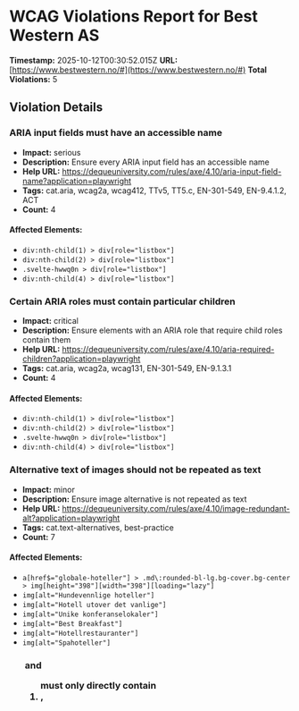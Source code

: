 # WCAG Violations Report for Best Western AS

**Timestamp:** 2025-10-12T00:30:52.015Z
**URL:** [https://www.bestwestern.no/#](https://www.bestwestern.no/#)
**Total Violations:** 5

## Violation Details

### ARIA input fields must have an accessible name

- **Impact:** serious
- **Description:** Ensure every ARIA input field has an accessible name
- **Help URL:** https://dequeuniversity.com/rules/axe/4.10/aria-input-field-name?application=playwright
- **Tags:** cat.aria, wcag2a, wcag412, TTv5, TT5.c, EN-301-549, EN-9.4.1.2, ACT
- **Count:** 4

#### Affected Elements:

- `div:nth-child(1) > div[role="listbox"]`
- `div:nth-child(2) > div[role="listbox"]`
- `.svelte-hwwq0n > div[role="listbox"]`
- `div:nth-child(4) > div[role="listbox"]`

### Certain ARIA roles must contain particular children

- **Impact:** critical
- **Description:** Ensure elements with an ARIA role that require child roles contain them
- **Help URL:** https://dequeuniversity.com/rules/axe/4.10/aria-required-children?application=playwright
- **Tags:** cat.aria, wcag2a, wcag131, EN-301-549, EN-9.1.3.1
- **Count:** 4

#### Affected Elements:

- `div:nth-child(1) > div[role="listbox"]`
- `div:nth-child(2) > div[role="listbox"]`
- `.svelte-hwwq0n > div[role="listbox"]`
- `div:nth-child(4) > div[role="listbox"]`

### Alternative text of images should not be repeated as text

- **Impact:** minor
- **Description:** Ensure image alternative is not repeated as text
- **Help URL:** https://dequeuniversity.com/rules/axe/4.10/image-redundant-alt?application=playwright
- **Tags:** cat.text-alternatives, best-practice
- **Count:** 7

#### Affected Elements:

- `a[href$="globale-hoteller"] > .md\:rounded-bl-lg.bg-cover.bg-center > img[height="398"][width="398"][loading="lazy"]`
- `img[alt="Hundevennlige hoteller"]`
- `img[alt="Hotell utover det vanlige"]`
- `img[alt="Unike konferanselokaler"]`
- `img[alt="Best Breakfast"]`
- `img[alt="Hotellrestauranter"]`
- `img[alt="Spahoteller"]`

### <ul> and <ol> must only directly contain <li>, <script> or <template> elements

- **Impact:** serious
- **Description:** Ensure that lists are structured correctly
- **Help URL:** https://dequeuniversity.com/rules/axe/4.10/list?application=playwright
- **Tags:** cat.structure, wcag2a, wcag131, EN-301-549, EN-9.1.3.1
- **Count:** 1

#### Affected Elements:

- `#footerLinks-0`

### All page content should be contained by landmarks

- **Impact:** moderate
- **Description:** Ensure all page content is contained by landmarks
- **Help URL:** https://dequeuniversity.com/rules/axe/4.10/region?application=playwright
- **Tags:** cat.keyboard, best-practice
- **Count:** 3

#### Affected Elements:

- `.\[\&\:not\(\:focus\)\]\:visually-hidden`
- `.pr-2`
- `a[href$="bestwestern.com/"]`
